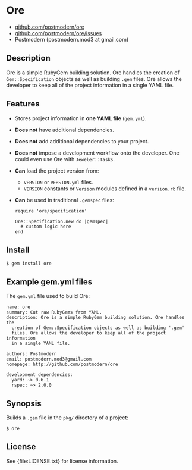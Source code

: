 # Ore

* [github.com/postmodern/ore](http://github.com/postmodern/ore)
* [github.com/postmodern/ore/issues](http://github.com/postmodern/ore/issues)
* Postmodern (postmodern.mod3 at gmail.com)

## Description

Ore is a simple RubyGem building solution. Ore handles the creation of
`Gem::Specification` objects as well as building `.gem` files. Ore allows
the developer to keep all of the project information in a single YAML file.

## Features

* Stores project information in **one YAML file** (`gem.yml`).
* **Does not** have additional dependencies.
* **Does not** add additional dependencies to your project.
* **Does not** impose a development workflow onto the developer. One could
  even use Ore with `Jeweler::Tasks`.
* **Can** load the project version from:
  * `VERSION` or `VERSION.yml` files.
  * `VERSION` constants or `Version` modules defined in a `version.rb` file.
* **Can** be used in traditional `.gemspec` files:

      require 'ore/specification'
      
      Ore::Specification.new do |gemspec|
        # custom logic here
      end

## Install

    $ gem install ore

## Example gem.yml files

The `gem.yml` file used to build Ore:

    name: ore
    summary: Cut raw RubyGems from YAML.
    description: Ore is a simple RubyGem building solution. Ore handles the
      creation of Gem::Specification objects as well as building '.gem'
      files. Ore allows the developer to keep all of the project information
      in a single YAML file.
    
    authors: Postmodern
    email: postmodern.mod3@gmail.com
    homepage: http://github.com/postmodern/ore
    
    development_dependencies:
      yard: ~> 0.6.1
      rspec: ~> 2.0.0

## Synopsis

Builds a `.gem` file in the `pkg/` directory of a project:

    $ ore

## License

See {file:LICENSE.txt} for license information.


